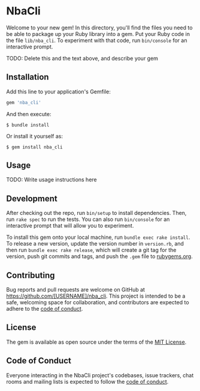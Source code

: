 # NbaCli

Welcome to your new gem! In this directory, you'll find the files you need to be able to package up your Ruby library into a gem. Put your Ruby code in the file `lib/nba_cli`. To experiment with that code, run `bin/console` for an interactive prompt.

TODO: Delete this and the text above, and describe your gem

## Installation

Add this line to your application's Gemfile:

```ruby
gem 'nba_cli'
```

And then execute:

    $ bundle install

Or install it yourself as:

    $ gem install nba_cli

## Usage

TODO: Write usage instructions here

## Development

After checking out the repo, run `bin/setup` to install dependencies. Then, run `rake spec` to run the tests. You can also run `bin/console` for an interactive prompt that will allow you to experiment.

To install this gem onto your local machine, run `bundle exec rake install`. To release a new version, update the version number in `version.rb`, and then run `bundle exec rake release`, which will create a git tag for the version, push git commits and tags, and push the `.gem` file to [rubygems.org](https://rubygems.org).

## Contributing

Bug reports and pull requests are welcome on GitHub at https://github.com/[USERNAME]/nba_cli. This project is intended to be a safe, welcoming space for collaboration, and contributors are expected to adhere to the [code of conduct](https://github.com/[USERNAME]/nba_cli/blob/master/CODE_OF_CONDUCT.md).


## License

The gem is available as open source under the terms of the [MIT License](https://opensource.org/licenses/MIT).

## Code of Conduct

Everyone interacting in the NbaCli project's codebases, issue trackers, chat rooms and mailing lists is expected to follow the [code of conduct](https://github.com/[USERNAME]/nba_cli/blob/master/CODE_OF_CONDUCT.md).


